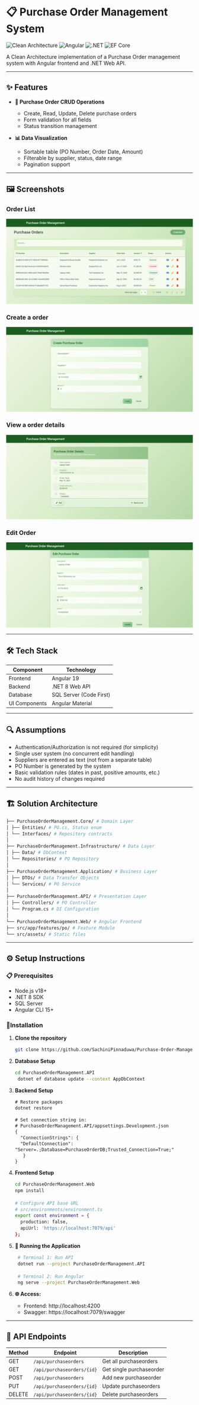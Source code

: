 # 📋 Purchase Order Management System

![Clean Architecture](https://img.shields.io/badge/Architecture-Clean%20Architecture-009688?logo=dotnet)
![Angular](https://img.shields.io/badge/Angular-19-DD0031?logo=angular)
![.NET](https://img.shields.io/badge/.NET-8-512BD4?logo=dotnet)
![EF Core](https://img.shields.io/badge/EF%20Core-6-512BD4?logo=dotnet)

A Clean Architecture implementation of a Purchase Order management system with Angular frontend and .NET Web API.

---

## ✨ Features 

- **📝 Purchase Order CRUD Operations**
  - Create, Read, Update, Delete purchase orders
  - Form validation for all fields
  - Status transition management

- **📊 Data Visualization**
  - Sortable table (PO Number, Order Date, Amount)
  - Filterable by supplier, status, date range
  - Pagination support

---

## 🖼️ Screenshots 

### Order List
![OrderList](Screenshots/PurchaseOrdersView.png)

### Create a order
![AddOrder](Screenshots/CreatePurchaseOrder.png)

### View a order details
![ViewOrder](Screenshots/PurchaseOrderDetails.png)

### Edit Order
![EditOrder](Screenshots/EditPurchaseOrder.png)

---

## 🛠️ Tech Stack 

| Component       | Technology              |
|-----------------|-------------------------|
| Frontend        | Angular 19              |
| Backend         | .NET 8 Web API          |
| Database        | SQL Server (Code First) |
| UI Components   | Angular Material        |

---
## 🔍 Assumptions

  - Authentication/Authorization is not required (for simplicity)
  - Single user system (no concurrent edit handling)
  - Suppliers are entered as text (not from a separate table)
  - PO Number is generated by the system
  - Basic validation rules (dates in past, positive amounts, etc.)
  - No audit history of changes required
  
---

## 🏗️ Solution Architecture
```bash
├── PurchaseOrderManagement.Core/ # Domain Layer
│ ├── Entities/ # PO.cs, Status enum
│ └── Interfaces/ # Repository contracts
│
├── PurchaseOrderManagement.Infrastructure/ # Data Layer
│ ├── Data/ # DbContext
│ └── Repositories/ # PO Repository
│
├── PurchaseOrderManagement.Application/ # Business Layer
│ ├── DTOs/ # Data Transfer Objects
│ └── Services/ # PO Service
│
├── PurchaseOrderManagement.API/ # Presentation Layer
│ ├── Controllers/ # PO Controller
│ └── Program.cs # DI Configuration
│
└── PurchaseOrderManagement.Web/ # Angular Frontend
├── src/app/features/po/ # Feature Module
└── src/assets/ # Static files

```
---

## ⚙️ Setup Instructions

### 📋 Prerequisites
- Node.js v18+
- .NET 8 SDK
- SQL Server
- Angular CLI 15+
  
### 🚀Installation

1. **Clone the repository**
   ```bash
   git clone https://github.com/SachiniPinnaduwa/Purchase-Order-Management-App.git
   ```
2. **Database Setup**
   ```bash
   cd PurchaseOrderManagement.API
    dotnet ef database update --context AppDbContext
    ```
   
3. **Backend Setup**
   ```
   # Restore packages
   dotnet restore

   # Set connection string in:
   # PurchaseOrderManagement.API/appsettings.Development.json
   {
     "ConnectionStrings": {
     "DefaultConnection": "Server=.;Database=PurchaseOrderDB;Trusted_Connection=True;"
      }
   }
   ```

4. **Frontend Setup**
    ```bash 
    cd PurchaseOrderManagement.Web
    npm install
    
    # Configure API base URL
    # src/environments/environment.ts
    export const environment = {
      production: false,
      apiUrl: 'https://localhost:7079/api'
    };
     ```

5. **🚀 Running the Application**
     ```bash 
      # Terminal 1: Run API
      dotnet run --project PurchaseOrderManagement.API
  
      # Terminal 2: Run Angular
      ng serve --project PurchaseOrderManagement.Web
    ```
6. **🌐 Access:**
   - Frontend: http://localhost:4200
   - Swagger: https://localhost:7079/swagger

---

## 🔌 API Endpoints 

| Method | Endpoint                     | Description                   |
|--------|------------------------------|-------------------------------|
| GET    | `/api/purchaseorders`        | Get all purchaseorders        |
| GET    | `/api/purchaseorders/{id}`   | Get single purchaseorder      |
| POST   | `/api/purchaseorders`        | Add new purchaseorder         |
| PUT    | `/api/purchaseorders/{id}`   | Update purchaseorders         |
| DELETE | `/api/purchaseorders/{id}`   | Delete purchaseorders         |

